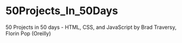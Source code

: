 # 50Projects_In_50Days
50 Projects in 50 days - HTML, CSS, and JavaScript by Brad Traversy, Florin Pop (Oreilly)
